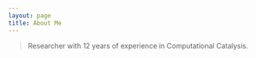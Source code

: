 ```yaml
---
layout: page
title: About Me
---
```


> Researcher with 12 years of experience in Computational Catalysis.
